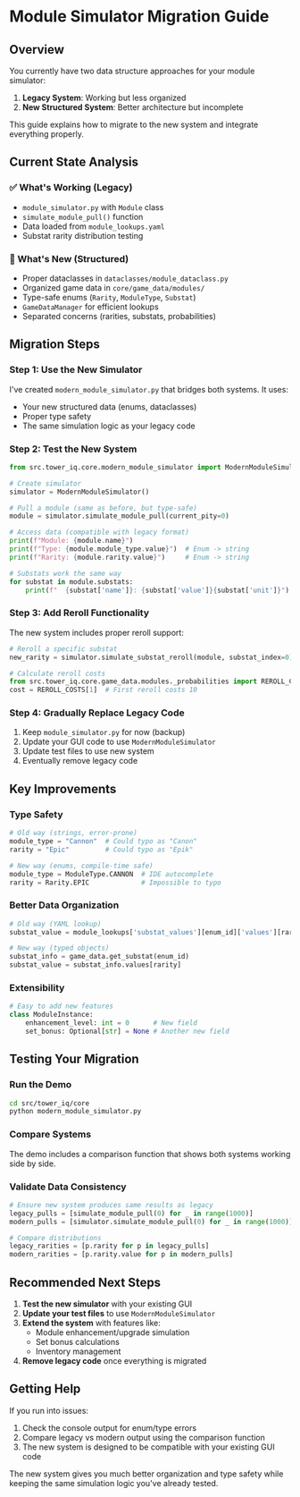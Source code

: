 # Module Simulator Migration Guide

## Overview

You currently have two data structure approaches for your module simulator:

1. **Legacy System**: Working but less organized
2. **New Structured System**: Better architecture but incomplete

This guide explains how to migrate to the new system and integrate everything properly.

## Current State Analysis

### ✅ What's Working (Legacy)
- `module_simulator.py` with `Module` class
- `simulate_module_pull()` function
- Data loaded from `module_lookups.yaml`
- Substat rarity distribution testing

### 🚧 What's New (Structured)
- Proper dataclasses in `dataclasses/module_dataclass.py`
- Organized game data in `core/game_data/modules/`
- Type-safe enums (`Rarity`, `ModuleType`, `Substat`)
- `GameDataManager` for efficient lookups
- Separated concerns (rarities, substats, probabilities)

## Migration Steps

### Step 1: Use the New Simulator

I've created `modern_module_simulator.py` that bridges both systems. It uses:
- Your new structured data (enums, dataclasses)
- Proper type safety
- The same simulation logic as your legacy code

### Step 2: Test the New System

```python
from src.tower_iq.core.modern_module_simulator import ModernModuleSimulator

# Create simulator
simulator = ModernModuleSimulator()

# Pull a module (same as before, but type-safe)
module = simulator.simulate_module_pull(current_pity=0)

# Access data (compatible with legacy format)
print(f"Module: {module.name}")
print(f"Type: {module.module_type.value}")  # Enum -> string
print(f"Rarity: {module.rarity.value}")     # Enum -> string

# Substats work the same way
for substat in module.substats:
    print(f"  {substat['name']}: {substat['value']}{substat['unit']}")
```

### Step 3: Add Reroll Functionality

The new system includes proper reroll support:

```python
# Reroll a specific substat
new_rarity = simulator.simulate_substat_reroll(module, substat_index=0)

# Calculate reroll costs
from src.tower_iq.core.game_data.modules._probabilities import REROLL_COSTS
cost = REROLL_COSTS[1]  # First reroll costs 10
```

### Step 4: Gradually Replace Legacy Code

1. Keep `module_simulator.py` for now (backup)
2. Update your GUI code to use `ModernModuleSimulator`
3. Update test files to use new system
4. Eventually remove legacy code

## Key Improvements

### Type Safety
```python
# Old way (strings, error-prone)
module_type = "Cannon"  # Could typo as "Canon"
rarity = "Epic"         # Could typo as "Epik"

# New way (enums, compile-time safe)
module_type = ModuleType.CANNON  # IDE autocomplete
rarity = Rarity.EPIC             # Impossible to typo
```

### Better Data Organization
```python
# Old way (YAML lookup)
substat_value = module_lookups['substat_values'][enum_id]['values'][rarity]

# New way (typed objects)
substat_info = game_data.get_substat(enum_id)
substat_value = substat_info.values[rarity]
```

### Extensibility
```python
# Easy to add new features
class ModuleInstance:
    enhancement_level: int = 0      # New field
    set_bonus: Optional[str] = None # Another new field
```

## Testing Your Migration

### Run the Demo
```bash
cd src/tower_iq/core
python modern_module_simulator.py
```

### Compare Systems
The demo includes a comparison function that shows both systems working side by side.

### Validate Data Consistency
```python
# Ensure new system produces same results as legacy
legacy_pulls = [simulate_module_pull(0) for _ in range(1000)]
modern_pulls = [simulator.simulate_module_pull(0) for _ in range(1000)]

# Compare distributions
legacy_rarities = [p.rarity for p in legacy_pulls]
modern_rarities = [p.rarity.value for p in modern_pulls]
```

## Recommended Next Steps

1. **Test the new simulator** with your existing GUI
2. **Update your test files** to use `ModernModuleSimulator`
3. **Extend the system** with features like:
   - Module enhancement/upgrade simulation
   - Set bonus calculations
   - Inventory management
4. **Remove legacy code** once everything is migrated

## Getting Help

If you run into issues:
1. Check the console output for enum/type errors
2. Compare legacy vs modern output using the comparison function
3. The new system is designed to be compatible with your existing GUI code

The new system gives you much better organization and type safety while keeping the same simulation logic you've already tested.